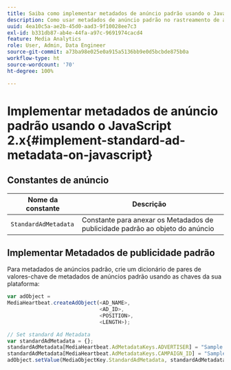 ```yaml
---
title: Saiba como implementar metadados de anúncio padrão usando o JavaScript 2.x
description: Como usar metadados de anúncio padrão no rastreamento de anúncios em um navegador que utiliza aplicativos JavaScript 2.x.
uuid: 4ea10c5a-ae2b-45d0-aad3-9f10028ee7c3
exl-id: b331db87-ab4e-44fa-a97c-9691974cacd4
feature: Media Analytics
role: User, Admin, Data Engineer
source-git-commit: a73ba98e025e0a915a5136bb9e0d5bcbde875b0a
workflow-type: ht
source-wordcount: '70'
ht-degree: 100%

---
```


# Implementar metadados de anúncio padrão usando o JavaScript 2.x{#implement-standard-ad-metadata-on-javascript}

## Constantes de anúncio

| Nome da constante | Descrição   |
|---|---|
| `StandardAdMetadata` | Constante para anexar os Metadados de publicidade padrão ao objeto do anúncio |

## Implementar Metadados de publicidade padrão

Para metadados de anúncios padrão, crie um dicionário de pares de valores-chave de metadados de anúncios padrão usando as chaves da sua plataforma:

```js
var adObject =  
MediaHeartbeat.createAdObject(<AD_NAME>,  
                              <AD_ID>,  
                              <POSITION>,  
                              <LENGTH>);

// Set standard Ad Metadata
var standardAdMetadata = {};
standardAdMetadata[MediaHeartbeat.AdMetadataKeys.ADVERTISER] = "Sample Advertiser";
standardAdMetadata[MediaHeartbeat.AdMetadataKeys.CAMPAIGN_ID] = "Sample Campaign";
adObject.setValue(MediaObjectKey.StandardAdMetadata, standardAdMetadata);
```
